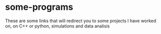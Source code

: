 # some-programs
These are some links that will redirect you to some projects I have worked on, on C++ or python, simulations and data analisis
